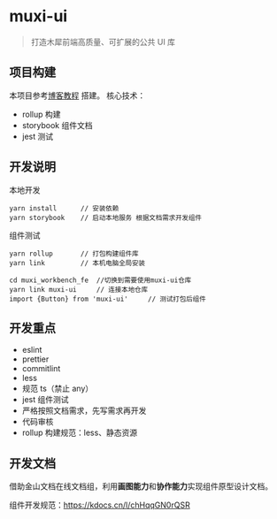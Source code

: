 # muxi-ui

> 打造木犀前端高质量、可扩展的公共 UI 库

## 项目构建

本项目参考[博客教程](https://dev.to/alexeagleson/how-to-create-and-publish-a-react-component-library-2oe) 搭建。
核心技术：

-   rollup 构建
-   storybook 组件文档
-   jest 测试

## 开发说明

本地开发

```shell
yarn install      // 安装依赖
yarn storybook    // 启动本地服务 根据文档需求开发组件
```

组件测试

```shell
yarn rollup       // 打包构建组件库
yarn link         // 本机电脑全局安装

cd muxi_workbench_fe  //切换到需要使用muxi-ui仓库
yarn link muxi-ui     // 连接本地仓库
import {Button} from 'muxi-ui'     // 测试打包后组件
```

## 开发重点

-   eslint
-   prettier
-   commitlint
-   less
-   规范 ts（禁止 any）
-   jest 组件测试
-   严格按照文档需求，先写需求再开发
-   代码审核
-   rollup 构建规范：less、静态资源

## 开发文档

借助金山文档在线文档组，利用**画图能力**和**协作能力**实现组件原型设计文档。

组件开发规范：https://kdocs.cn/l/chHqqGN0rQSR
